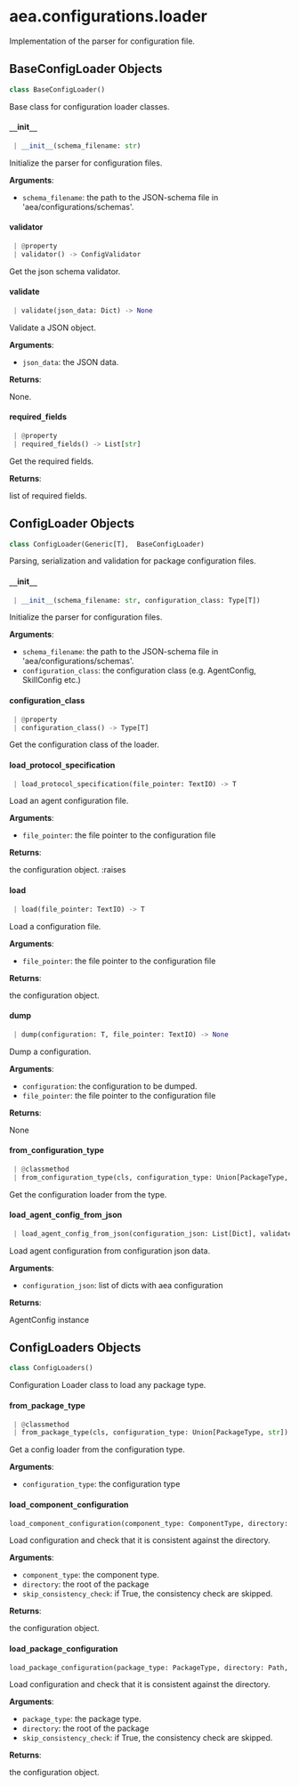 <a name="aea.configurations.loader"></a>
# aea.configurations.loader

Implementation of the parser for configuration file.

<a name="aea.configurations.loader.BaseConfigLoader"></a>
## BaseConfigLoader Objects

```python
class BaseConfigLoader()
```

Base class for configuration loader classes.

<a name="aea.configurations.loader.BaseConfigLoader.__init__"></a>
#### `__`init`__`

```python
 | __init__(schema_filename: str)
```

Initialize the parser for configuration files.

**Arguments**:

- `schema_filename`: the path to the JSON-schema file in 'aea/configurations/schemas'.

<a name="aea.configurations.loader.BaseConfigLoader.validator"></a>
#### validator

```python
 | @property
 | validator() -> ConfigValidator
```

Get the json schema validator.

<a name="aea.configurations.loader.BaseConfigLoader.validate"></a>
#### validate

```python
 | validate(json_data: Dict) -> None
```

Validate a JSON object.

**Arguments**:

- `json_data`: the JSON data.

**Returns**:

None.

<a name="aea.configurations.loader.BaseConfigLoader.required_fields"></a>
#### required`_`fields

```python
 | @property
 | required_fields() -> List[str]
```

Get the required fields.

**Returns**:

list of required fields.

<a name="aea.configurations.loader.ConfigLoader"></a>
## ConfigLoader Objects

```python
class ConfigLoader(Generic[T],  BaseConfigLoader)
```

Parsing, serialization and validation for package configuration files.

<a name="aea.configurations.loader.ConfigLoader.__init__"></a>
#### `__`init`__`

```python
 | __init__(schema_filename: str, configuration_class: Type[T])
```

Initialize the parser for configuration files.

**Arguments**:

- `schema_filename`: the path to the JSON-schema file in 'aea/configurations/schemas'.
- `configuration_class`: the configuration class (e.g. AgentConfig, SkillConfig etc.)

<a name="aea.configurations.loader.ConfigLoader.configuration_class"></a>
#### configuration`_`class

```python
 | @property
 | configuration_class() -> Type[T]
```

Get the configuration class of the loader.

<a name="aea.configurations.loader.ConfigLoader.load_protocol_specification"></a>
#### load`_`protocol`_`specification

```python
 | load_protocol_specification(file_pointer: TextIO) -> T
```

Load an agent configuration file.

**Arguments**:

- `file_pointer`: the file pointer to the configuration file

**Returns**:

the configuration object.
:raises

<a name="aea.configurations.loader.ConfigLoader.load"></a>
#### load

```python
 | load(file_pointer: TextIO) -> T
```

Load a configuration file.

**Arguments**:

- `file_pointer`: the file pointer to the configuration file

**Returns**:

the configuration object.

<a name="aea.configurations.loader.ConfigLoader.dump"></a>
#### dump

```python
 | dump(configuration: T, file_pointer: TextIO) -> None
```

Dump a configuration.

**Arguments**:

- `configuration`: the configuration to be dumped.
- `file_pointer`: the file pointer to the configuration file

**Returns**:

None

<a name="aea.configurations.loader.ConfigLoader.from_configuration_type"></a>
#### from`_`configuration`_`type

```python
 | @classmethod
 | from_configuration_type(cls, configuration_type: Union[PackageType, str]) -> "ConfigLoader"
```

Get the configuration loader from the type.

<a name="aea.configurations.loader.ConfigLoader.load_agent_config_from_json"></a>
#### load`_`agent`_`config`_`from`_`json

```python
 | load_agent_config_from_json(configuration_json: List[Dict], validate: bool = True) -> AgentConfig
```

Load agent configuration from configuration json data.

**Arguments**:

- `configuration_json`: list of dicts with aea configuration

**Returns**:

AgentConfig instance

<a name="aea.configurations.loader.ConfigLoaders"></a>
## ConfigLoaders Objects

```python
class ConfigLoaders()
```

Configuration Loader class to load any package type.

<a name="aea.configurations.loader.ConfigLoaders.from_package_type"></a>
#### from`_`package`_`type

```python
 | @classmethod
 | from_package_type(cls, configuration_type: Union[PackageType, str]) -> "ConfigLoader"
```

Get a config loader from the configuration type.

**Arguments**:

- `configuration_type`: the configuration type

<a name="aea.configurations.loader.load_component_configuration"></a>
#### load`_`component`_`configuration

```python
load_component_configuration(component_type: ComponentType, directory: Path, skip_consistency_check: bool = False) -> ComponentConfiguration
```

Load configuration and check that it is consistent against the directory.

**Arguments**:

- `component_type`: the component type.
- `directory`: the root of the package
- `skip_consistency_check`: if True, the consistency check are skipped.

**Returns**:

the configuration object.

<a name="aea.configurations.loader.load_package_configuration"></a>
#### load`_`package`_`configuration

```python
load_package_configuration(package_type: PackageType, directory: Path, skip_consistency_check: bool = False) -> PackageConfiguration
```

Load configuration and check that it is consistent against the directory.

**Arguments**:

- `package_type`: the package type.
- `directory`: the root of the package
- `skip_consistency_check`: if True, the consistency check are skipped.

**Returns**:

the configuration object.

